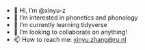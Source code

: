 - 👋 Hi, I’m @xinyu-z
- 👀 I’m interested in phonetics and phonology
- 🌱 I’m currently learning tidyverse
- 💞️ I’m looking to collaborate on anything!
- 📫 How to reach me: xinyu.zhang@ru.nl

<!---
xinyu-z/xinyu-z is a ✨ special ✨ repository because its `README.md` (this file) appears on your GitHub profile.
You can click the Preview link to take a look at your changes.
--->

